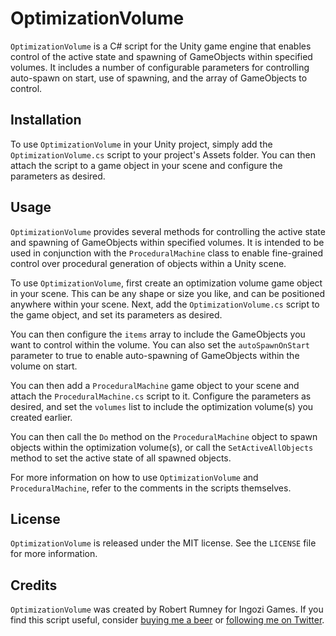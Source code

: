 # OptimizationVolume

`OptimizationVolume` is a C# script for the Unity game engine that enables control of the active state and spawning of GameObjects within specified volumes. It includes a number of configurable parameters for controlling auto-spawn on start, use of spawning, and the array of GameObjects to control.

## Installation

To use `OptimizationVolume` in your Unity project, simply add the `OptimizationVolume.cs` script to your project's Assets folder. You can then attach the script to a game object in your scene and configure the parameters as desired.

## Usage

`OptimizationVolume` provides several methods for controlling the active state and spawning of GameObjects within specified volumes. It is intended to be used in conjunction with the `ProceduralMachine` class to enable fine-grained control over procedural generation of objects within a Unity scene.

To use `OptimizationVolume`, first create an optimization volume game object in your scene. This can be any shape or size you like, and can be positioned anywhere within your scene. Next, add the `OptimizationVolume.cs` script to the game object, and set its parameters as desired.

You can then configure the `items` array to include the GameObjects you want to control within the volume. You can also set the `autoSpawnOnStart` parameter to true to enable auto-spawning of GameObjects within the volume on start.

You can then add a `ProceduralMachine` game object to your scene and attach the `ProceduralMachine.cs` script to it. Configure the parameters as desired, and set the `volumes` list to include the optimization volume(s) you created earlier.

You can then call the `Do` method on the `ProceduralMachine` object to spawn objects within the optimization volume(s), or call the `SetActiveAllObjects` method to set the active state of all spawned objects.

For more information on how to use `OptimizationVolume` and `ProceduralMachine`, refer to the comments in the scripts themselves.

## License

`OptimizationVolume` is released under the MIT license. See the `LICENSE` file for more information.

## Credits

`OptimizationVolume` was created by Robert Rumney for Ingozi Games. If you find this script useful, consider [buying me a beer](https://www.buymeacoffee.com/rumnizzle) or [following me on Twitter](https://twitter.com/rumnizzle).

